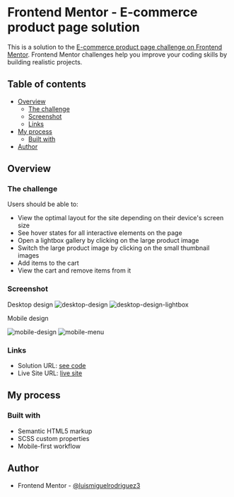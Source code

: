 
# Frontend Mentor - E-commerce product page solution

This is a solution to the [E-commerce product page challenge on Frontend Mentor](https://www.frontendmentor.io/challenges/ecommerce-product-page-UPsZ9MJp6). Frontend Mentor challenges help you improve your coding skills by building realistic projects.

## Table of contents

-   [Overview](#overview)
    -   [The challenge](#the-challenge)
    -   [Screenshot](#screenshot)
    -   [Links](#links)
-   [My process](#my-process)
    -   [Built with](#built-with)
-   [Author](#author)

## Overview

### The challenge

Users should be able to:

-   View the optimal layout for the site depending on their device's screen size
-   See hover states for all interactive elements on the page
-   Open a lightbox gallery by clicking on the large product image
-   Switch the large product image by clicking on the small thumbnail images
-   Add items to the cart
-   View the cart and remove items from it

### Screenshot
Desktop design
![desktop-design](https://user-images.githubusercontent.com/101124184/208186083-bb04a2c0-41bc-4ad2-bb64-8cdf5becf723.jpg)
![desktop-design-lightbox](https://user-images.githubusercontent.com/101124184/208186098-38c294fb-aeba-44f0-8ace-eecaa9d2ad8a.jpg)

Mobile design

![mobile-design](https://user-images.githubusercontent.com/101124184/208186115-59ea4500-64bf-4c1b-91b0-df2778a0dfcf.jpg)
![mobile-menu](https://user-images.githubusercontent.com/101124184/208186211-2610ea68-8899-43ac-9914-766250dc131f.jpg)


### Links

-   Solution URL: [see code](https://github.com/luismiguelrodriguez3/challenge-ecommerce)
-   Live Site URL: [live site](https://frontendmentor-e-commerce.netlify.app/)

## My process

### Built with

-   Semantic HTML5 markup
-   SCSS custom properties
-   Mobile-first workflow

## Author

- Frontend Mentor - [@luismiguelrodriguez3](https://www.frontendmentor.io/profile/luismiguelrodriguez3)

